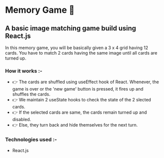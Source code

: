 # Memory Game 🧠
## A basic image matching game build using React.js

In this memory game, you will be basically given a 3 x 4 grid having 12 cards. You have to match 2 cards having the same image until all cards are turned up.

### How it works :-
* 👉 The cards are shuffled using useEffect hook of React. Whenever, the game is over or the 'new game' button is pressed, it fires up and shuffles the cards.
* 👉 We maintain 2 useState hooks to check the state of the 2 slected cards.
* 👉 If the selected cards are same, the cards remain turned up and disabled.
* 👉 Else, they turn back and hide themselves for the next turn.

### Technologies used :-
* React.js
